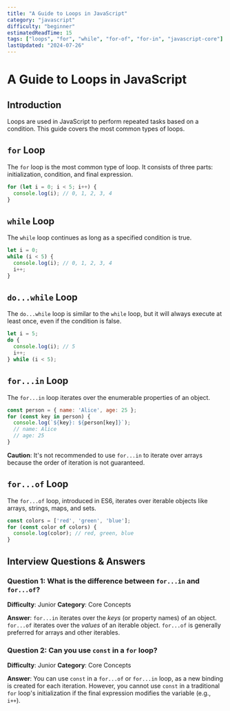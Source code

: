 ```yaml
---
title: "A Guide to Loops in JavaScript"
category: "javascript"
difficulty: "beginner"
estimatedReadTime: 15
tags: ["loops", "for", "while", "for-of", "for-in", "javascript-core"]
lastUpdated: "2024-07-26"
---
```


# A Guide to Loops in JavaScript

## Introduction

Loops are used in JavaScript to perform repeated tasks based on a condition. This guide covers the most common types of loops.

## `for` Loop

The `for` loop is the most common type of loop. It consists of three parts: initialization, condition, and final expression.

```javascript
for (let i = 0; i < 5; i++) {
  console.log(i); // 0, 1, 2, 3, 4
}
```

## `while` Loop

The `while` loop continues as long as a specified condition is true.

```javascript
let i = 0;
while (i < 5) {
  console.log(i); // 0, 1, 2, 3, 4
  i++;
}
```

## `do...while` Loop

The `do...while` loop is similar to the `while` loop, but it will always execute at least once, even if the condition is false.

```javascript
let i = 5;
do {
  console.log(i); // 5
  i++;
} while (i < 5);
```

## `for...in` Loop

The `for...in` loop iterates over the enumerable properties of an object.

```javascript
const person = { name: 'Alice', age: 25 };
for (const key in person) {
  console.log(`${key}: ${person[key]}`);
  // name: Alice
  // age: 25
}
```

**Caution**: It's not recommended to use `for...in` to iterate over arrays because the order of iteration is not guaranteed.

## `for...of` Loop

The `for...of` loop, introduced in ES6, iterates over iterable objects like arrays, strings, maps, and sets.

```javascript
const colors = ['red', 'green', 'blue'];
for (const color of colors) {
  console.log(color); // red, green, blue
}
```

## Interview Questions & Answers

### Question 1: What is the difference between `for...in` and `for...of`?
**Difficulty**: Junior
**Category**: Core Concepts

**Answer**: `for...in` iterates over the *keys* (or property names) of an object. `for...of` iterates over the *values* of an iterable object. `for...of` is generally preferred for arrays and other iterables.

### Question 2: Can you use `const` in a `for` loop?
**Difficulty**: Junior
**Category**: Core Concepts

**Answer**: You can use `const` in a `for...of` or `for...in` loop, as a new binding is created for each iteration. However, you cannot use `const` in a traditional `for` loop's initialization if the final expression modifies the variable (e.g., `i++`).
